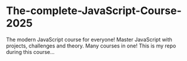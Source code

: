 # The-complete-JavaScript-Course-2025
The modern JavaScript course for everyone! Master JavaScript with projects, challenges and theory. Many courses in one!
This is my repo during this course...
